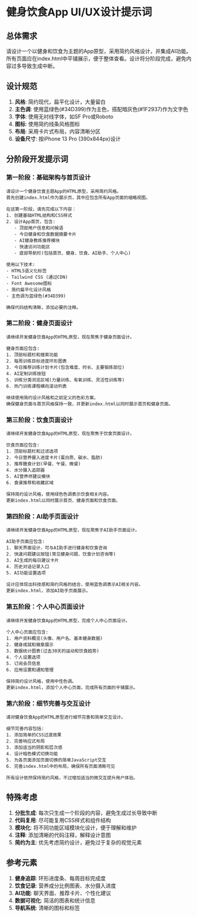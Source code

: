 # 健身饮食App UI/UX设计提示词

## 总体需求

请设计一个以健身和饮食为主题的App原型，采用简约风格设计，并集成AI功能。所有页面应在index.html中平铺展示，便于整体查看。设计将分阶段完成，避免内容过多导致生成中断。

## 设计规范

1. **风格**: 简约现代，扁平化设计，大量留白
2. **主色调**: 使用蓝绿色(#34D399)作为主色，搭配暗灰色(#1F2937)作为文字色
3. **字体**: 使用无衬线字体，如SF Pro或Roboto
4. **图标**: 使用简约线条风格图标
5. **布局**: 采用卡片式布局，内容清晰分区
6. **设备尺寸**: 按iPhone 13 Pro (390x844px)设计

## 分阶段开发提示词

### 第一阶段：基础架构与首页设计

```
请设计一个健身饮食主题App的HTML原型，采用简约风格。
首先创建index.html作为展示页，其中应包含所有App页面的缩略视图。

在这第一阶段，请先完成以下内容：
1. 创建基础HTML结构和CSS样式
2. 设计App首页，包含:
   - 顶部用户信息和问候语
   - 今日健身和饮食数据摘要卡片
   - AI健身教练推荐模块
   - 快速访问功能区
   - 底部导航栏(包括首页、健身、饮食、AI助手、个人中心)

使用以下技术:
- HTML5语义化标签
- Tailwind CSS (通过CDN)
- Font Awesome图标
- 简约扁平化设计风格
- 主色调为蓝绿色(#34D399)

确保代码结构清晰，添加必要的注释。
```

### 第二阶段：健身页面设计

```
请继续开发健身饮食App的HTML原型，现在聚焦于健身页面设计。

健身页面应包含:
1. 顶部标题栏和搜索功能
2. 每周训练目标进度环形图表
3. 今日推荐训练计划卡片(包含难度、时长、主要锻炼部位)
4. AI定制训练按钮
5. 训练分类浏览区域(力量训练、有氧训练、灵活性训练等)
6. 热门训练课程横向滚动列表

继续使用简约设计风格和之前定义的色彩方案。
确保健身页面与首页风格保持一致，并更新index.html以同时展示首页和健身页面。
```

### 第三阶段：饮食页面设计

```
请继续开发健身饮食App的HTML原型，现在聚焦于饮食页面设计。

饮食页面应包含:
1. 顶部标题栏和过滤选项
2. 今日营养摄入进度卡片(蛋白质、碳水、脂肪)
3. 推荐膳食计划(早餐、午餐、晚餐)
4. 水分摄入追踪器
5. AI营养师建议模块
6. 食谱推荐和收藏区域

保持简约设计风格，使用绿色色调表示饮食相关内容。
更新index.html以同时展示首页、健身页面和饮食页面。
```

### 第四阶段：AI助手页面设计

```
请继续开发健身饮食App的HTML原型，现在聚焦于AI助手页面设计。

AI助手页面应包含:
1. 聊天界面设计，可与AI助手进行健身和饮食咨询
2. 快速问题建议按钮(常见健身问题、饮食计划咨询等)
3. AI生成的每日建议卡片
4. 历史对话记录入口
5. AI功能设置选项

设计应体现出科技感和简约风格的结合，使用蓝色调表示AI相关内容。
更新index.html，添加AI助手页面展示。
```

### 第五阶段：个人中心页面设计

```
请继续开发健身饮食App的HTML原型，完成个人中心页面设计。

个人中心页面应包含:
1. 用户资料概览(头像、用户名、基本健身数据)
2. 健身成就和徽章展示
3. 数据统计图表(过去30天的运动和饮食趋势)
4. 个人设置选项
5. 订阅会员信息
6. 应用设置和通知管理

保持简约设计风格，使用中性色调。
更新index.html，添加个人中心页面，完成所有页面的平铺展示。
```

### 第六阶段：细节完善与交互设计

```
请对健身饮食App的HTML原型进行细节完善和简单交互设计。

细节完善内容包括:
1. 添加简单的CSS过渡效果
2. 完善响应式布局
3. 添加适当的阴影和层次感
4. 设计暗色模式切换功能
5. 为各页面添加页面切换的简单JavaScript交互
6. 完善index.html中的布局，确保所有页面清晰可见

所有设计依然保持简约风格，不过增加适当的微交互提升用户体验。
```

## 特殊考虑

1. **分批生成**: 每次只生成一个阶段的内容，避免生成过长导致中断
2. **代码复用**: 尽可能复用CSS样式和组件结构
3. **模块化**: 将不同功能区域模块化设计，便于理解和维护
4. **注释**: 添加清晰的代码注释，解释设计意图
5. **简约为主**: 优先考虑简约设计，避免过于复杂的视觉元素

## 参考元素

1. **健身追踪**: 环形进度条、每周目标完成度
2. **饮食记录**: 营养成分比例图表、水分摄入进度
3. **AI功能**: 聊天界面、推荐卡片、个性化建议
4. **数据可视化**: 简洁的图表和统计信息
5. **导航系统**: 清晰的图标和标签 